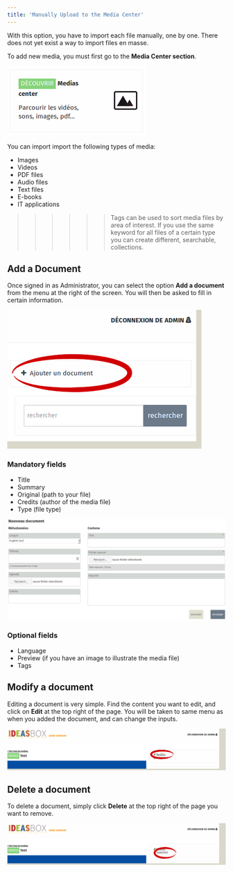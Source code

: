 ```yaml
---
title: 'Manually Upload to the Media Center'
---
```


With this option, you have to import each file manually, one by one.  There does not yet exist a way to import files en masse. 

To add new media, you must first go to the **Media Center section**.

![](1.png)

You can import import the following types of media:

- Images
- Videos
- PDF files
- Audio files
- Text files
- E-books
- IT applications

>>>>>>Tags can be used to sort media files by area of interest.  If you use the same keyword for all files of a certain type you can create different, searchable, collections. 

## Add a Document

Once signed in as Administrator, you can select the option **Add a document** from the menu at the right of the screen.  You will then be asked to fill in certain information.

![](2.png)



### Mandatory fields

- Title
- Summary
- Original (path to your file)
- Credits (author of the media file)
- Type (file type)

![](3.png)

### Optional fields
- Language
- Preview (if you have an image to illustrate the media file)
- Tags 

## Modify a document

Editing a document is very simple.  Find the content you want to edit, and click on **Edit** at the top right of the page.  You will be taken to same menu as when you added the document, and can change the inputs.

![](4.png)

## Delete a document

To delete a document, simply click **Delete** at the top right of the page you want to remove.

![](5.png)